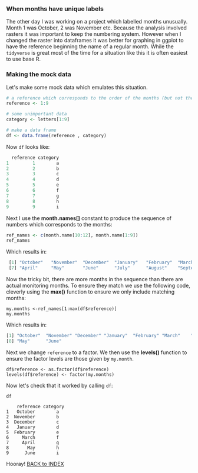 ### When months have unique labels
The other day I was working on a project which labelled months unusually. Month 1 was October, 2 was November etc. Because the analysis involved 
rasters it was important to keep the numbering system. However when I changed the raster into dataframes it was better for graphing in ggplot to
have the reference beginning the name of a regular month. While the `tidyverse` is great most of the time for a situation like this it is often easiest to use base R.

### Making the mock data
Let's make some mock data which emulates this situation. 

```r
# a reference which corresponds to the order of the months (but not their name)
reference <- 1:9

# some unimportant data 
category <- letters[1:9]

# make a data frame
df <- data.frame(reference , category)

```
Now `df` looks like:

```r
  reference category
1         1        a
2         2        b
3         3        c
4         4        d
5         5        e
6         6        f
7         7        g
8         8        h
9         9        i
```

Next I use the **month.names[]** constant to produce the sequence of numbers which corresponds to the months:

```r
ref_names <- c(month.name[10:12], month.name[1:9])
ref_names
```   
Which results in:
```r
 [1] "October"   "November"  "December"  "January"   "February"  "March"    
 [7] "April"     "May"       "June"      "July"      "August"    "September"
```      

Now the tricky bit, there are more months in the sequence than there are actual monitoring months. To ensure they match we use the following code, 
cleverly using the **max()** function to ensure we only include matching months:

```
my.months <-ref_names[1:max(df$reference)]
my.months 
```

Which results in:
```r
[1] "October"  "November" "December" "January"  "February" "March"    "April"   
[8] "May"      "June"  
```

Next we change `reference` to a factor. We then use the **levels()** function to ensure the factor levels are those given by `my.month`.

```
df$reference <- as.factor(df$reference)
levels(df$reference) <- factor(my.months)

```
Now let's check that it worked by calling `df`:

```  
df

    reference category
1   October        a
2  November        b
3  December        c
4   January        d
5  February        e
6     March        f
7     April        g
8       May        h
9      June        i
```

Hooray!
[BACK to INDEX](index.md)
